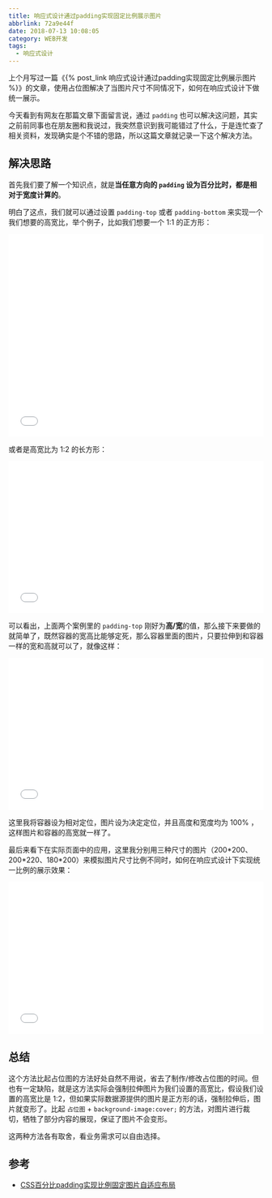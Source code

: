 ```yaml
---
title: 响应式设计通过padding实现固定比例展示图片
abbrlink: 72a9e44f
date: 2018-07-13 10:08:05
category: WEB开发
tags:
  - 响应式设计
---
```


上个月写过一篇《{% post_link 响应式设计通过padding实现固定比例展示图片 %}》的文章，使用占位图解决了当图片尺寸不同情况下，如何在响应式设计下做统一展示。

今天看到有网友在那篇文章下面留言说，通过 `padding` 也可以解决这问题，其实之前前同事也在朋友圈和我说过，我突然意识到我可能错过了什么，于是连忙查了相关资料，发现确实是个不错的思路，所以这篇文章就记录一下这个解决方法。

<!-- more -->

## 解决思路

首先我们要了解一个知识点，就是**当任意方向的 `padding` 设为百分比时，都是相对于宽度计算的**。

明白了这点，我们就可以通过设置 `padding-top` 或者 `padding-bottom` 来实现一个我们想要的高宽比，举个例子，比如我们想要一个 1:1 的正方形：

<iframe height='400' scrolling='no' title='1.响应式设计通过padding实现固定比例展示图片' src='//codepen.io/hooray/embed/GBpKgN/?height=400&theme-id=0&default-tab=css,result&embed-version=2' frameborder='no' allowtransparency='true' allowfullscreen='true' style='width: 100%;'>See the Pen <a href='https://codepen.io/hooray/pen/GBpKgN/'>1.响应式设计通过padding实现固定比例展示图片</a> by 代码小睿 (<a href='https://codepen.io/hooray'>@hooray</a>) on <a href='https://codepen.io'>CodePen</a>.
</iframe>

或者是高宽比为 1:2 的长方形：

<iframe height='300' scrolling='no' title='2.响应式设计通过padding实现固定比例展示图片' src='//codepen.io/hooray/embed/PBPowB/?height=300&theme-id=0&default-tab=css,result&embed-version=2' frameborder='no' allowtransparency='true' allowfullscreen='true' style='width: 100%;'>See the Pen <a href='https://codepen.io/hooray/pen/PBPowB/'>2.响应式设计通过padding实现固定比例展示图片</a> by 代码小睿 (<a href='https://codepen.io/hooray'>@hooray</a>) on <a href='https://codepen.io'>CodePen</a>.
</iframe>

可以看出，上面两个案例里的 `padding-top` 刚好为**高/宽**的值，那么接下来要做的就简单了，既然容器的宽高比能够定死，那么容器里面的图片，只要拉伸到和容器一样的宽和高就可以了，就像这样：

<iframe height='300' scrolling='no' title='3.响应式设计通过padding实现固定比例展示图片' src='//codepen.io/hooray/embed/zLvYLz/?height=300&theme-id=0&default-tab=css,result&embed-version=2' frameborder='no' allowtransparency='true' allowfullscreen='true' style='width: 100%;'>See the Pen <a href='https://codepen.io/hooray/pen/zLvYLz/'>3.响应式设计通过padding实现固定比例展示图片</a> by 代码小睿 (<a href='https://codepen.io/hooray'>@hooray</a>) on <a href='https://codepen.io'>CodePen</a>.
</iframe>

这里我将容器设为相对定位，图片设为决定定位，并且高度和宽度均为 100% ，这样图片和容器的高宽就一样了。

最后来看下在实际页面中的应用，这里我分别用三种尺寸的图片（200\*200、200\*220、180\*200）来模拟图片尺寸比例不同时，如何在响应式设计下实现统一比例的展示效果：

<iframe height='300' scrolling='no' title='4.响应式设计通过padding实现固定比例展示图片' src='//codepen.io/hooray/embed/YjXmXg/?height=300&theme-id=0&default-tab=css,result&embed-version=2' frameborder='no' allowtransparency='true' allowfullscreen='true' style='width: 100%;'>See the Pen <a href='https://codepen.io/hooray/pen/YjXmXg/'>4.响应式设计通过padding实现固定比例展示图片</a> by 代码小睿 (<a href='https://codepen.io/hooray'>@hooray</a>) on <a href='https://codepen.io'>CodePen</a>.
</iframe>

## 总结

这个方法比起占位图的方法好处自然不用说，省去了制作/修改占位图的时间。但也有一定缺陷，就是这方法实际会强制拉伸图片为我们设置的高宽比，假设我们设置的高宽比是 1:2，但如果实际数据源提供的图片是正方形的话，强制拉伸后，图片就变形了。比起 `占位图` + `background-image:cover;` 的方法，对图片进行裁切，牺牲了部分内容的展现，保证了图片不会变形。

这两种方法各有取舍，看业务需求可以自由选择。

## 参考

- [CSS百分比padding实现比例固定图片自适应布局](https://www.zhangxinxu.com/wordpress/2017/08/css-percent-padding-image-layout/)